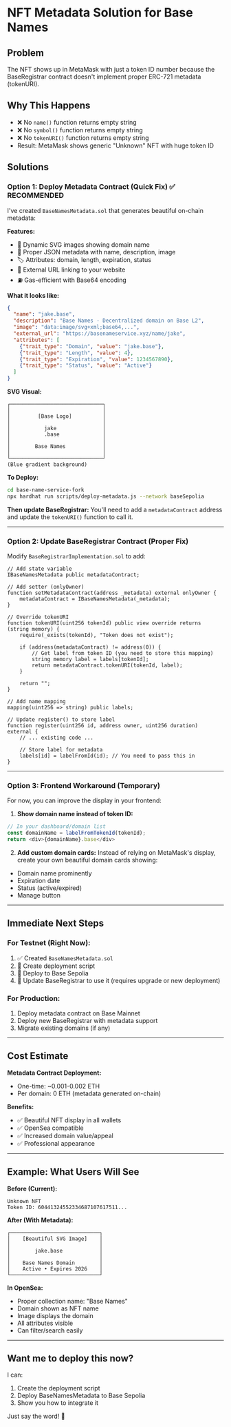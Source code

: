 # NFT Metadata Solution for Base Names

## Problem
The NFT shows up in MetaMask with just a token ID number because the BaseRegistrar contract doesn't implement proper ERC-721 metadata (tokenURI).

## Why This Happens
- ❌ No `name()` function returns empty string
- ❌ No `symbol()` function returns empty string
- ❌ No `tokenURI()` function returns empty string
- Result: MetaMask shows generic "Unknown" NFT with huge token ID

## Solutions

### Option 1: Deploy Metadata Contract (Quick Fix) ✅ RECOMMENDED

I've created `BaseNamesMetadata.sol` that generates beautiful on-chain metadata:

**Features:**
- 🎨 Dynamic SVG images showing domain name
- 📝 Proper JSON metadata with name, description, image
- 🏷️ Attributes: domain, length, expiration, status
- 🔗 External URL linking to your website
- ⛽ Gas-efficient with Base64 encoding

**What it looks like:**
```json
{
  "name": "jake.base",
  "description": "Base Names - Decentralized domain on Base L2",
  "image": "data:image/svg+xml;base64,...",
  "external_url": "https://basenameservice.xyz/name/jake",
  "attributes": [
    {"trait_type": "Domain", "value": "jake.base"},
    {"trait_type": "Length", "value": 4},
    {"trait_type": "Expiration", "value": 1234567890},
    {"trait_type": "Status", "value": "Active"}
  ]
}
```

**SVG Visual:**
```
┌──────────────────────────────┐
│                              │
│         [Base Logo]          │
│                              │
│           jake               │
│           .base              │
│                              │
│        Base Names            │
│                              │
└──────────────────────────────┘
(Blue gradient background)
```

**To Deploy:**
```bash
cd base-name-service-fork
npx hardhat run scripts/deploy-metadata.js --network baseSepolia
```

**Then update BaseRegistrar:**
You'll need to add a `metadataContract` address and update the `tokenURI()` function to call it.

---

### Option 2: Update BaseRegistrar Contract (Proper Fix)

Modify `BaseRegistrarImplementation.sol` to add:

```solidity
// Add state variable
IBaseNamesMetadata public metadataContract;

// Add setter (onlyOwner)
function setMetadataContract(address _metadata) external onlyOwner {
    metadataContract = IBaseNamesMetadata(_metadata);
}

// Override tokenURI
function tokenURI(uint256 tokenId) public view override returns (string memory) {
    require(_exists(tokenId), "Token does not exist");

    if (address(metadataContract) != address(0)) {
        // Get label from token ID (you need to store this mapping)
        string memory label = labels[tokenId];
        return metadataContract.tokenURI(tokenId, label);
    }

    return "";
}

// Add name mapping
mapping(uint256 => string) public labels;

// Update register() to store label
function register(uint256 id, address owner, uint256 duration) external {
    // ... existing code ...

    // Store label for metadata
    labels[id] = labelFromId(id); // You need to pass this in
}
```

---

### Option 3: Frontend Workaround (Temporary)

For now, you can improve the display in your frontend:

1. **Show domain name instead of token ID:**
```typescript
// In your dashboard/domain list
const domainName = labelFromTokenId(tokenId);
return <div>{domainName}.base</div>
```

2. **Add custom domain cards:**
Instead of relying on MetaMask's display, create your own beautiful domain cards showing:
- Domain name prominently
- Expiration date
- Status (active/expired)
- Manage button

---

## Immediate Next Steps

### For Testnet (Right Now):
1. ✅ Created `BaseNamesMetadata.sol`
2. 📝 Create deployment script
3. 🚀 Deploy to Base Sepolia
4. 🔧 Update BaseRegistrar to use it (requires upgrade or new deployment)

### For Production:
1. Deploy metadata contract on Base Mainnet
2. Deploy new BaseRegistrar with metadata support
3. Migrate existing domains (if any)

---

## Cost Estimate

**Metadata Contract Deployment:**
- One-time: ~0.001-0.002 ETH
- Per domain: 0 ETH (metadata generated on-chain)

**Benefits:**
- ✅ Beautiful NFT display in all wallets
- ✅ OpenSea compatible
- ✅ Increased domain value/appeal
- ✅ Professional appearance

---

## Example: What Users Will See

**Before (Current):**
```
Unknown NFT
Token ID: 60441324552334687107617511...
```

**After (With Metadata):**
```
┌─────────────────────────────┐
│    [Beautiful SVG Image]    │
│                             │
│        jake.base            │
│                             │
│    Base Names Domain        │
│    Active • Expires 2026    │
└─────────────────────────────┘
```

**In OpenSea:**
- Proper collection name: "Base Names"
- Domain shown as NFT name
- Image displays the domain
- All attributes visible
- Can filter/search easily

---

## Want me to deploy this now?

I can:
1. Create the deployment script
2. Deploy BaseNamesMetadata to Base Sepolia
3. Show you how to integrate it

Just say the word! 🚀

